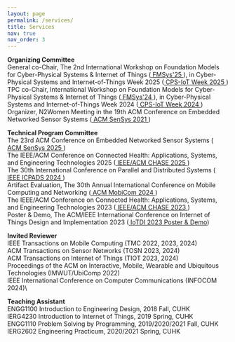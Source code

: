 ```yaml
---
layout: page
permalink: /services/
title: Services
nav: true
nav_order: 3
---
```


**Organizing Committee**\
General co-Chair, The 2nd International Workshop on Foundation Models for Cyber-Physical Systems & Internet of Things (<a href="https://fmsys-org.github.io/2025/index.html" target="_blank" rel="noopener noreferrer"> FMSys'25 </a>), in Cyber-Physical Systems and Internet-of-Things Week 2025 (<a href="https://cps-iot-week2025.ics.uci.edu/index.php" target="_blank" rel="noopener noreferrer"> CPS-IoT Week 2025 </a>)\
TPC co-Chair, International Workshop on Foundation Models for Cyber-Physical Systems & Internet of Things (<a href="https://fmsys24.github.io/" target="_blank" rel="noopener noreferrer"> FMSys'24 </a>), in Cyber-Physical Systems and Internet-of-Things Week 2024 (<a href="https://cps-iot-week2024.ie.cuhk.edu.hk/" target="_blank" rel="noopener noreferrer"> CPS-IoT Week 2024 </a>)\
Organizer, N2Women Meeting in the 19th ACM Conference on Embedded Networked Sensor Systems (<a href="https://sensys.acm.org/2021/" target="_blank" rel="noopener noreferrer"> ACM SenSys 2021 </a>)

**Technical Program Committee**\
The 23rd ACM Conference on Embedded Networked Sensor Systems (<a href="https://sensys.acm.org/2025/" target="_blank" rel="noopener noreferrer"> ACM SenSys 2025 </a>)\
The IEEE/ACM Conference on Connected Health: Applications, Systems, and Engineering Technologies 2025 (<a href="https://conferences.computer.org/chase2025/index.html" target="_blank" rel="noopener noreferrer"> IEEE/ACM CHASE 2025 </a>)\
The 30th International Conference on Parallel and Distributed Systems (<a href="https://attend.ieee.org/icpads/" target="_blank" rel="noopener noreferrer"> IEEE ICPADS 2024 </a>)\
Artifact Evaluation, The 30th Annual International Conference on Mobile Computing and Networking (<a href="https://www.sigmobile.org/mobicom/2024/" target="_blank" rel="noopener noreferrer"> ACM MobiCom 2024 </a>)\
The IEEE/ACM Conference on Connected Health: Applications, Systems, and Engineering Technologies 2023 (<a href="https://chase23.sigbed.org/" target="_blank" rel="noopener noreferrer"> IEEE/ACM CHASE 2023 </a>)\
Poster & Demo, The ACM/IEEE International Conference on Internet of Things Design and Implementation 2023 (<a href="https://conferences.computer.org/iotDI/2023/index.html" target="_blank" rel="noopener noreferrer"> IoTDI 2023 Poster & Demo</a>)

**Invited Reviewer**\
IEEE Transactions on Mobile Computing (TMC 2022, 2023, 2024)\
ACM Transactions on Sensor Networks (TOSN 2023, 2024)\
ACM Transactions on Internet of Things (TIOT 2023, 2024)\
Proceedings of the ACM on Interactive, Mobile, Wearable and Ubiquitous Technologies (IMWUT/UbiComp 2022)\
IEEE International Conference on Computer Communications (INFOCOM 2024)\
<!-- SCIENCE CHINA Information Sciences (SCIS 2023)\
IEEE Network Magazine 2023\
ACM Transactions on Computing for Healthcare (HEALTH 2023)\
IEEE Transactions on Computers 2024\
The First Workshop on DL-Hardware Co-Design for AI Acceleration in the 37th AAAI Conference on Artificial Intelligence (DCAA 2023) -->

**Teaching Assistant**\
ENGG1100 Introduction to Engineering Design, 2018 Fall, CUHK\
IERG4230 Introduction to Internet of Things, 2019 Spring, CUHK\
ENGG1110 Problem Solving by Programming, 2019/2020/2021 Fall, CUHK\
IERG2602 Engineering Practicum, 2020/2021 Spring, CUHK
